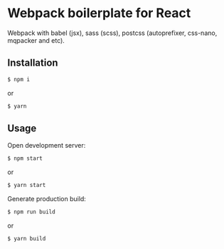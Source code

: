 # Webpack boilerplate for React

Webpack with babel (jsx), sass (scss), postcss (autoprefixer, css-nano, mqpacker and etc).

## Installation

```javascript
$ npm i
```

or

```javascript
$ yarn
```

## Usage

Open development server:

```javascript
$ npm start
```

or

```javascript
$ yarn start
```

Generate production build:

```javascript
$ npm run build
```

or

```javascript
$ yarn build
```
